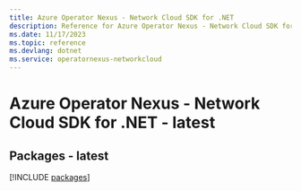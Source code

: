```yaml
---
title: Azure Operator Nexus - Network Cloud SDK for .NET
description: Reference for Azure Operator Nexus - Network Cloud SDK for .NET
ms.date: 11/17/2023
ms.topic: reference
ms.devlang: dotnet
ms.service: operatornexus-networkcloud
---
```

# Azure Operator Nexus - Network Cloud SDK for .NET - latest
## Packages - latest
[!INCLUDE [packages](operator-nexus---network-cloud-index.md)]